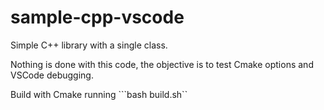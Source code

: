 # sample-cpp-vscode

Simple C++ library with a single class.

Nothing is done with this code, the objective is to test Cmake options and
VSCode debugging.

Build with Cmake running ```bash build.sh``
